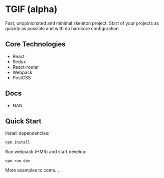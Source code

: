 # TGIF (alpha)
Fast, unopinionated and minimal skeleton project. Start of your projects as quickly as possible and with no hardcore configuration.


## Core Technologies 
* React
* Redux
* React-router
* Webpack
* PostCSS


## Docs 
* NAN

## Quick Start

Install dependencies:

```
npm install
```

Run webpack (HMR) and start develop:

```
npm run dev
```


More examples to come...